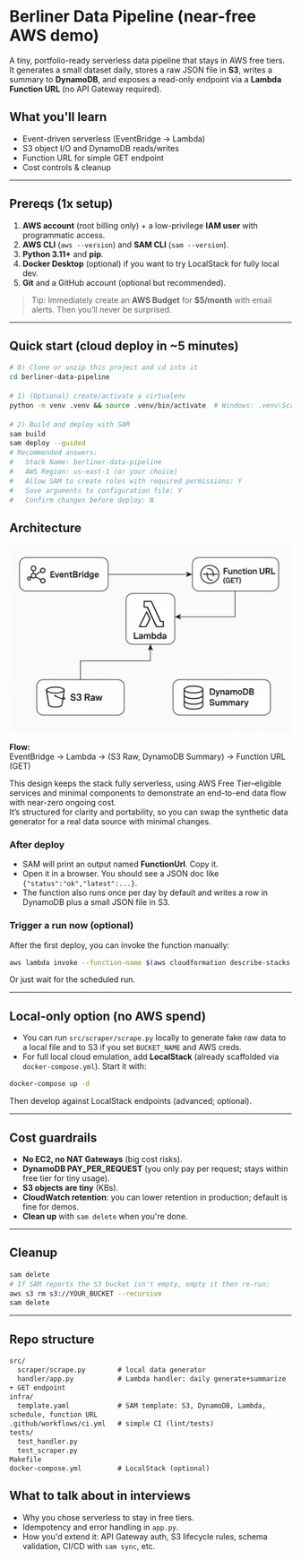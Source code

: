 # Berliner Data Pipeline (near-free AWS demo)

A tiny, portfolio-ready serverless data pipeline that stays in AWS free tiers. It generates a small dataset daily, stores a raw JSON file in **S3**, writes a summary to **DynamoDB**, and exposes a read-only endpoint via a **Lambda Function URL** (no API Gateway required).

## What you'll learn
- Event-driven serverless (EventBridge → Lambda)
- S3 object I/O and DynamoDB reads/writes
- Function URL for simple GET endpoint
- Cost controls & cleanup

---

## Prereqs (1x setup)
1. **AWS account** (root billing only) + a low-privilege **IAM user** with programmatic access.
2. **AWS CLI** (`aws --version`) and **SAM CLI** (`sam --version`).
3. **Python 3.11+** and **pip**.
4. **Docker Desktop** (optional) if you want to try LocalStack for fully local dev.
5. **Git** and a GitHub account (optional but recommended).

> Tip: Immediately create an **AWS Budget** for **$5/month** with email alerts. Then you’ll never be surprised.

---

## Quick start (cloud deploy in ~5 minutes)
```bash
# 0) Clone or unzip this project and cd into it
cd berliner-data-pipeline

# 1) (Optional) create/activate a virtualenv
python -m venv .venv && source .venv/bin/activate  # Windows: .venv\Scripts\activate

# 2) Build and deploy with SAM
sam build
sam deploy --guided
# Recommended answers:
#   Stack Name: berliner-data-pipeline
#   AWS Region: us-east-1 (or your choice)
#   Allow SAM to create roles with required permissions: Y
#   Save arguments to configuration file: Y
#   Confirm changes before deploy: N
```
## Architecture

![Berliner Data Pipeline Architecture](berliner-data-pipeline-architecture.png)

**Flow:**  
EventBridge → Lambda → (S3 Raw, DynamoDB Summary) → Function URL (GET)

This design keeps the stack fully serverless, using AWS Free Tier–eligible services and minimal components to demonstrate an end-to-end data flow with near-zero ongoing cost.  
It’s structured for clarity and portability, so you can swap the synthetic data generator for a real data source with minimal changes.

### After deploy
- SAM will print an output named **FunctionUrl**. Copy it.
- Open it in a browser. You should see a JSON doc like `{"status":"ok","latest":...}`.
- The function also runs once per day by default and writes a row in DynamoDB plus a small JSON file in S3.

### Trigger a run now (optional)
After the first deploy, you can invoke the function manually:
```bash
aws lambda invoke --function-name $(aws cloudformation describe-stacks --stack-name berliner-data-pipeline --query "Stacks[0].Outputs[?OutputKey=='PipelineFunction'].OutputValue" --output text) /dev/stdout
```
Or just wait for the scheduled run.

---

## Local-only option (no AWS spend)
- You can run `src/scraper/scrape.py` locally to generate fake raw data to a local file and to S3 if you set `BUCKET_NAME` and AWS creds.  
- For full local cloud emulation, add **LocalStack** (already scaffolded via `docker-compose.yml`). Start it with:
```bash
docker-compose up -d
```
Then develop against LocalStack endpoints (advanced; optional).

---

## Cost guardrails
- **No EC2, no NAT Gateways** (big cost risks).
- **DynamoDB PAY_PER_REQUEST** (you only pay per request; stays within free tier for tiny usage).
- **S3 objects are tiny** (KBs).
- **CloudWatch retention**: you can lower retention in production; default is fine for demos.
- **Clean up** with `sam delete` when you're done.

---

## Cleanup
```bash
sam delete
# If SAM reports the S3 bucket isn't empty, empty it then re-run:
aws s3 rm s3://YOUR_BUCKET --recursive
sam delete
```

---

## Repo structure
```
src/
  scraper/scrape.py        # local data generator
  handler/app.py           # Lambda handler: daily generate+summarize + GET endpoint
infra/
  template.yaml            # SAM template: S3, DynamoDB, Lambda, schedule, function URL
.github/workflows/ci.yml   # simple CI (lint/tests)
tests/
  test_handler.py
  test_scraper.py
Makefile
docker-compose.yml         # LocalStack (optional)
```

## What to talk about in interviews
- Why you chose serverless to stay in free tiers.
- Idempotency and error handling in `app.py`.
- How you'd extend it: API Gateway auth, S3 lifecycle rules, schema validation, CI/CD with `sam sync`, etc.
